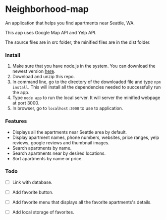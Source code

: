 # Neighborhood-map

An application that helps you find apartments near Seattle, WA.

This app uses Google Map API and Yelp API.

The source files are in src folder, the minified files are in the dist folder.

### Install
1. Make sure that you have node.js in the system. You can download the newest version [here](https://nodejs.org/en/).
2. Download and unzip this repo.
3. In command line, go to the directory of the downloaded file and type `npm install`. This will install all the dependencies needed to successfully run the app.
4. Type `node app` to run the local server. It will server the minified webpage at port 3000.
5. In browser, go to `localhost:3000` to use to application.

### Features
* Displays all the apartments near Seattle area by default.
* Display apartment names, phone numbers, websites, price ranges, yelp reviews, google reviews and thumbnail images.
* Search apartments by name.
* Search apartments near by desired locations.
* Sort apartments by name or price.

### Todo
- [ ] Link with database.
- [ ] Add favorite button.
- [ ] Add favorite menu that displays all the favorite apartments's details.
- [ ] Add local storage of favorites.

